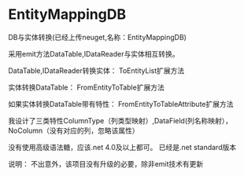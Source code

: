 # EntityMappingDB
DB与实体转换(已经上传neuget,名称：EntityMappingDB)

采用emit方法DataTable,IDataReader与实体相互转换。

DataTable,IDataReader转换实体：
ToEntityList扩展方法

实体转换DataTable：
FromEntityToTable扩展方法

如果实体转换DataTable带有特性：
FromEntityToTableAttribute扩展方法

我设计了三类特性ColumnType（列类型映射）,DataField(列名称映射），NoColumn（没有对应的列，忽略该属性）  

没有使用高级语法糖，应该.net 4.0及以上都可。
已经是.net standard版本

说明：
不出意外，该项目没有升级的必要，除非emit技术有更新

